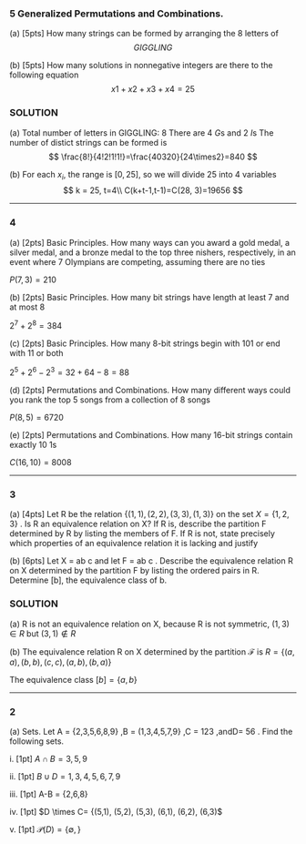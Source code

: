 ### 5 Generalized Permutations and Combinations.
(a) [5pts] How many strings can be formed by arranging the 8 letters of
 $$GIGGLING$$

(b) [5pts] How many solutions in nonnegative integers are there to the following equation
$$x1 +x2 +x3 +x4 =25$$

### SOLUTION
(a) 
Total number of letters in GIGGLING: 8
There are 4 $G$s and 2 $I$s
The number of distict strings can be formed is
$$
\frac{8!}{4!2!1!1!}=\frac{40320}{24\times2}=840
$$

(b)
For each $x_i$, the range is $[0, 25]$, so we will divide 25 into 4 variables
$$
k = 25, t=4\\
C(k+t-1,t-1)=C(28, 3)=19656
$$

---

### 4
 (a) [2pts] Basic Principles. How many ways can you award a gold medal, a silver medal, and a bronze medal to the top three nishers, respectively, in an event where 7 Olympians are competing, assuming there are no ties

 $P(7,3)=210$

 (b) [2pts] Basic Principles. How many bit strings have length at least 7 and at most 8

 $2^7+2^8=384$

 (c) [2pts] Basic Principles. How many 8-bit strings begin with 101 or end with 11 or both

 $2^5+2^6-2^3=32+64-8=88$

 (d) [2pts] Permutations and Combinations. How many different ways could you  rank the top 5 songs from a collection of 8 songs

 $P(8, 5) = 6720$

 (e) [2pts] Permutations and Combinations. How many 16-bit strings contain exactly 10 1s

 $C(16,10)=8008$

---

### 3
(a) [4pts] Let R be the relation $\lbrace(1,1), (2,2), (3,3), (1,3)\rbrace$ on the set $X = \lbrace1, 2,3\rbrace$ . 
Is R an equivalence relation on X? 
If R is, describe the partition F determined by R by listing the members of F. 
If R is not, state precisely which properties of an equivalence relation it is lacking and justify

(b) [6pts] Let X = ab c and let F = ab c . Describe the equivalence relation R on X determined by the partition F by listing the ordered pairs in R. Determine [b], the equivalence class of b.

### SOLUTION
(a) R is not an equivalence relation on X, because R is not symmetric, $(1,3) \in R$ but $(3,1) \not \in R$

(b) 
The equivalence relation R on X determined by the partition $\mathcal{F}$ is
$R=\lbrace(a,a), (b,b), (c,c), (a,b), (b,a)\rbrace$

The equivalence class $[b] = \lbrace a,b \rbrace$

---

### 2
(a) Sets. Let A = {2,3,5,6,8,9} ,B = (1,3,4,5,7,9} ,C = 123 ,andD= 56 . Find the following sets.

 i. [1pt] $A\cap B = {3,5,9}$

 ii. [1pt] $B \cup D = {1,3,4,5,6,7,9}$

 iii. [1pt] A-B = {2,6,8}

 iv. [1pt] $D \times C= {(5,1), (5,2), (5,3), (6,1), (6,2), (6,3)$

 v. [1pt] $\mathcal{P}(D)= \lbrace \emptyset, \rbrace$
